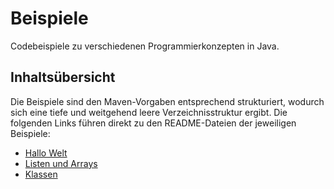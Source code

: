# Beispiele

Codebeispiele zu verschiedenen Programmierkonzepten in Java.

## Inhaltsübersicht

Die Beispiele sind den Maven-Vorgaben entsprechend strukturiert,
wodurch sich eine tiefe und weitgehend leere Verzeichnisstruktur ergibt.
Die folgenden Links führen direkt zu den README-Dateien der jeweiligen Beispiele:

* [Hallo Welt](src/main/java/de/reinerh/courses/java/intro/hallowelt/README.md)
* [Listen und Arrays](src/main/java/de/reinerh/courses/java/intro/listen/README.md)
* [Klassen](src/main/java/de/reinerh/courses/java/intro/klassen/README.md)

